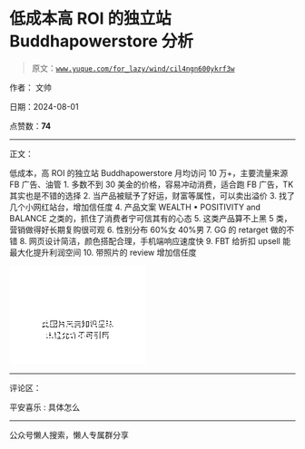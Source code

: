 # 低成本高 ROI 的独立站 Buddhapowerstore 分析

> 原文：[`www.yuque.com/for_lazy/wind/cil4ngn600ykrf3w`](https://www.yuque.com/for_lazy/wind/cil4ngn600ykrf3w)

作者： 文帅

日期：2024-08-01

点赞数：**74**

* * *

正文：

低成本，高 ROI 的独立站 Buddhapowerstore 月均访问 10 万+，主要流量来源 FB 广告、油管 1. 多数不到 30 美金的价格，容易冲动消费，适合跑 FB 广告，TK 其实也是不错的选择 2. 当产品被赋予了好运，财富等属性，可以卖出溢价 3. 找了几个小网红站台，增加信任度 4. 产品文案 WEALTH • POSITIVITY and BALANCE 之类的，抓住了消费者宁可信其有的心态 5. 这类产品算不上黑 5 类，营销做得好长期复购很可观 6. 性别分布 60%女 40%男 7. GG 的 retarget 做的不错 8. 网页设计简洁，颜色搭配合理，手机端响应速度快 9. FBT 给折扣 upsell 能最大化提升利润空间 10. 带照片的 review 增加信任度

![](img/c88ed81b42b5f566a3f465049e0f41c4.png "None")

* * *

评论区：

平安喜乐 : 具体怎么

* * *

公众号懒人搜索，懒人专属群分享